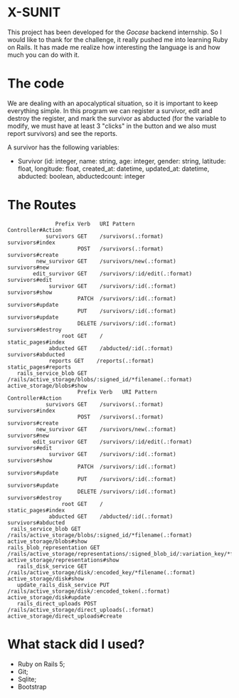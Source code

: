 # X-SUNIT

This project has been developed for the *Gocase* backend internship. So I would like to thank for the challenge, it really pushed me into learning Ruby on Rails. It has made me realize how interesting the language is and how much you can do with it.

# The code
We are dealing with an apocalyptical situation, so it is important to keep everything simple. In this program we can register a survivor, edit and destroy the register, and mark the survivor as abducted (for the variable to modify, we must have at least 3 "clicks" in the button and we also must report survivors) and see the reports.

A survivor has the following variables:
* Survivor (id: integer, name: string, age: integer, gender: string, latitude: float, longitude: float, created_at: datetime, updated_at: datetime, abducted: boolean, abductedcount: integer

# The Routes

                   Prefix Verb   URI Pattern                                                                              Controller#Action
                survivors GET    /survivors(.:format)                                                                     survivors#index
                          POST   /survivors(.:format)                                                                     survivors#create
             new_survivor GET    /survivors/new(.:format)                                                                 survivors#new
            edit_survivor GET    /survivors/:id/edit(.:format)                                                            survivors#edit
                 survivor GET    /survivors/:id(.:format)                                                                 survivors#show
                          PATCH  /survivors/:id(.:format)                                                                 survivors#update
                          PUT    /survivors/:id(.:format)                                                                 survivors#update
                          DELETE /survivors/:id(.:format)                                                                 survivors#destroy
                     root GET    /                                                                                        static_pages#index   
                 abducted GET    /abducted/:id(.:format)                                                                  survivors#abducted
                 reports GET    /reports(.:format)                                                                       static_pages#reports
       rails_service_blob GET    /rails/active_storage/blobs/:signed_id/*filename(.:format)                               active_storage/blobs#show
                          Prefix Verb   URI Pattern                                                                              Controller#Action
                survivors GET    /survivors(.:format)                                                                     survivors#index
                          POST   /survivors(.:format)                                                                     survivors#create
             new_survivor GET    /survivors/new(.:format)                                                                 survivors#new
            edit_survivor GET    /survivors/:id/edit(.:format)                                                            survivors#edit
                 survivor GET    /survivors/:id(.:format)                                                                 survivors#show
                          PATCH  /survivors/:id(.:format)                                                                 survivors#update
                          PUT    /survivors/:id(.:format)                                                                 survivors#update
                          DELETE /survivors/:id(.:format)                                                                 survivors#destroy
                     root GET    /                                                                                        static_pages#index
                 abducted GET    /abducted/:id(.:format)                                                                  survivors#abducted
     rails_service_blob GET    /rails/active_storage/blobs/:signed_id/*filename(.:format)                               active_storage/blobs#show
    rails_blob_representation GET    /rails/active_storage/representations/:signed_blob_id/:variation_key/*filename(.:format) active_storage/representations#show
       rails_disk_service GET    /rails/active_storage/disk/:encoded_key/*filename(.:format)                              active_storage/disk#show
       update_rails_disk_service PUT    /rails/active_storage/disk/:encoded_token(.:format)                                      active_storage/disk#update
       rails_direct_uploads POST   /rails/active_storage/direct_uploads(.:format)                                           active_storage/direct_uploads#create


# What stack did I used?

  * Ruby on Rails 5;
  * Git;
  * Sqlite;
  * Bootstrap

